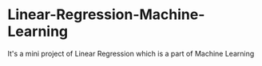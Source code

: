 # Linear-Regression-Machine-Learning
It's a mini project of Linear Regression which is a part of Machine Learning
